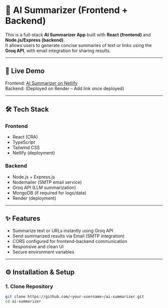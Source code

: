 # 📖 AI Summarizer (Frontend + Backend)

This is a full-stack **AI Summarizer App** built with **React (frontend)** and **Node.js/Express (backend)**.  
It allows users to generate concise summaries of text or links using the **Groq API**, with email integration for sharing results.

---

## 🚀 Live Demo
Frontend: [AI Summarizer on Netlify](https://cheerful-macaron-fc593a.netlify.app/)  
Backend: (Deployed on Render – Add link once deployed)

---

## 🛠️ Tech Stack
### Frontend
- React (CRA)
- TypeScript
- Tailwind CSS
- Netlify (deployment)

### Backend
- Node.js + Express.js
- Nodemailer (SMTP email service)
- Groq API (LLM summarization)
- MongoDB (if required for logs/data)
- Render (deployment)

---

## ✨ Features
- Summarize text or URLs instantly using Groq API
- Send summarized results via Email (SMTP integration)
- CORS configured for frontend-backend communication
- Responsive and clean UI
- Secure environment variables

---

## ⚙️ Installation & Setup

### 1. Clone Repository
```bash
git clone https://github.com/<your-username>/ai-summarizer.git
cd ai-summarizer
